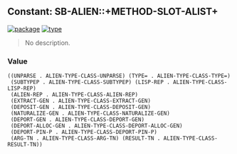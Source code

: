 ## Constant: SB-ALIEN::+METHOD-SLOT-ALIST+
[![package](https://img.shields.io/badge/Package-SB--ALIEN-5f9ea0.svg?style=social&colorA=999999)](../) [![type](https://img.shields.io/badge/Type-Constant-5f9ea0.svg?style=social&colorA=999999)](../#constant) 

> No description.

### Value
```
((UNPARSE . ALIEN-TYPE-CLASS-UNPARSE) (TYPE= . ALIEN-TYPE-CLASS-TYPE=)
 (SUBTYPEP . ALIEN-TYPE-CLASS-SUBTYPEP) (LISP-REP . ALIEN-TYPE-CLASS-LISP-REP)
 (ALIEN-REP . ALIEN-TYPE-CLASS-ALIEN-REP)
 (EXTRACT-GEN . ALIEN-TYPE-CLASS-EXTRACT-GEN)
 (DEPOSIT-GEN . ALIEN-TYPE-CLASS-DEPOSIT-GEN)
 (NATURALIZE-GEN . ALIEN-TYPE-CLASS-NATURALIZE-GEN)
 (DEPORT-GEN . ALIEN-TYPE-CLASS-DEPORT-GEN)
 (DEPORT-ALLOC-GEN . ALIEN-TYPE-CLASS-DEPORT-ALLOC-GEN)
 (DEPORT-PIN-P . ALIEN-TYPE-CLASS-DEPORT-PIN-P)
 (ARG-TN . ALIEN-TYPE-CLASS-ARG-TN) (RESULT-TN . ALIEN-TYPE-CLASS-RESULT-TN))
```
